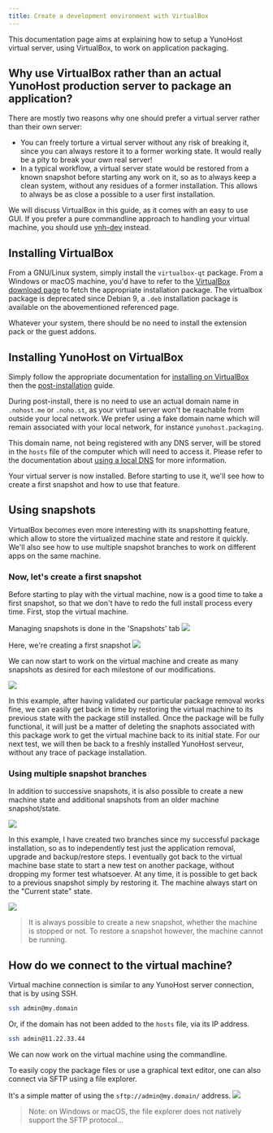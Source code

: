 ```yaml
---
title: Create a development environment with VirtualBox
---
```


This documentation page aims at explaining how to setup a YunoHost virtual server, using VirtualBox, to work on application packaging.

## Why use VirtualBox rather than an actual YunoHost production server to package an application?

There are mostly two reasons why one should prefer a virtual server rather than their own server:

- You can freely torture a virtual server without any risk of breaking it, since you can always restore it to a former working state. It would really be a pity to break your own real server!
- In a typical workflow, a virtual server state would be restored from a known snapshot before starting any work on it, so as to always keep a clean system, without any residues of a former installation. This allows to always be as close a possible to a user first installation.

We will discuss VirtualBox in this guide, as it comes with an easy to use GUI. If you prefer a pure commandline approach to handling your virtual machine, you should use [ynh-dev](/dev) instead.

## Installing VirtualBox

From a GNU/Linux system, simply install the `virtualbox-qt` package.
From a Windows or macOS machine, you'd have to refer to the [VirtualBox download page](https://www.virtualbox.org/wiki/Downloads) to fetch the appropriate installation package. The virtualbox package is deprecated since Debian 9, a `.deb` installation package is available on the abovementioned referenced page.

Whatever your system, there should be no need to install the extension pack or the guest addons.

## Installing YunoHost on VirtualBox

Simply follow the appropriate documentation for [installing on VirtualBox](/install_on_virtualbox) then the [post-installation](/postinstall) guide.

During post-install, there is no need to use an actual domain name in `.nohost.me` or `.noho.st`, as your virtual server won't be reachable from outside your local network.
We prefer using a fake domain name which will remain associated with your local network, for instance `yunohost.packaging`.

This domain name, not being registered with any DNS server, will be stored in the `hosts` file of the computer which will need to access it. Please refer to the documentation about [using a local DNS](/dns_local_network) for more information.

Your virtual server is now installed. Before starting to use it, we'll see how to create a first snapshot and how to use that feature.

## Using snapshots

VirtualBox becomes even more interesting with its snapshotting feature, which allow to store the virtualized machine state and restore it quickly.
We'll also see how to use multiple snapshot branches to work on different apps on the same machine.

### Now, let's create a first snapshot

Before starting to play with the virtual machine, now is a good time to take a first snapshot, so that we don't have to redo the full install process every time.
First, stop the virtual machine.

Managing snapshots is done in the 'Snapshots' tab
![](/img/virtualbox_packaging1-en.png)

Here, we're creating a first snapshot
![](/img/virtualbox_packaging2-en.png)

We can now start to work on the virtual machine and create as many snapshots as desired for each milestone of our modifications.

![](/img/virtualbox_packaging3-en.png)

In this example, after having validated our particular package removal works fine, we can easily get back in time by restoring the virtual machine to its previous state with the package still installed.
Once the package will be fully functional, it will just be a matter of deleting the snaphots associated with this package work to get the virtual machine back to its initial state.
For our next test, we will then be back to a freshly installed YunoHost serveur, without any trace of package installation.

### Using multiple snapshot branches

In addition to successive snapshots, it is also possible to create a new machine state and additional snapshots from an older machine snapshot/state.

![](/img/virtualbox_packaging4-en.png)

In this example, I have created two branches since my successful package installation, so as to independently test just the application removal, upgrade and backup/restore steps.
I eventually got back to the virtual machine base state to start a new test on another package, without dropping my former test whatsoever.
At any time, it is possible to get back to a previous snapshot simply by restoring it.
The machine always start on the "Current state" state.

![](/img/virtualbox_packaging5-en.png)

> It is always possible to create a new snapshot, whether the machine is stopped or not. To restore a snapshot however, the machine cannot be running.

## How do we connect to the virtual machine?

Virtual machine connection is similar to any YunoHost server connection, that is by using SSH.

```bash
ssh admin@my.domain
```

Or, if the domain has not been added to the `hosts` file, via its IP address.

```bash
ssh admin@11.22.33.44
```

We can now work on the virtual machine using the commandline.

To easily copy the package files or use a graphical text editor, one can also connect via SFTP using a file explorer.

It's a simple matter of using the `sftp://admin@my.domain/` address.
![](/img/virtualbox_packaging6.jpg)

> Note: on Windows or macOS, the file explorer does not natively support the SFTP protocol...

